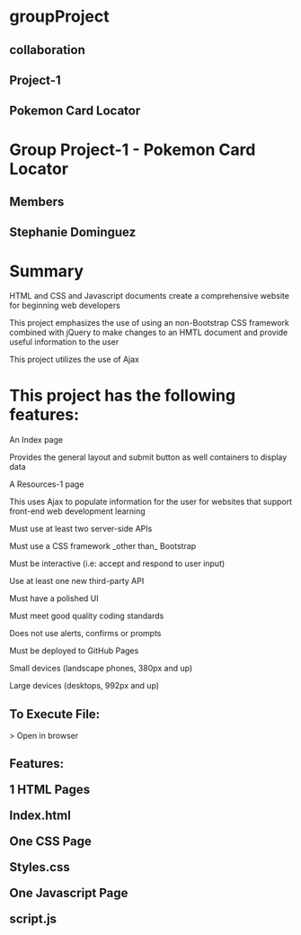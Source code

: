<h1> groupProject</h1>
<h2>collaboration</h2>
<h2> Project-1</h2>
<h2> Pokemon Card Locator</h2>
<h1>Group Project-1 - Pokemon Card Locator</h1>
<h2> Members</h2>
<h2> Stephanie Dominguez</h2>

<h1> Summary</h1>
<p> HTML and CSS and Javascript documents create a comprehensive website for beginning web developers</p>
<p> This project emphasizes the use of using an non-Bootstrap CSS framework combined with jQuery to make changes to an HMTL document and provide useful information to the user</p>
<p> This project utilizes the use of Ajax</p>

<h1> This project has the following features:</h1> 
<p> An Index page</p>
    <p> Provides the general layout and submit button as well containers to display data</p>
<p> A Resources-1 page</p>
    <p> This uses Ajax to populate information for the user for websites that support front-end web development learning</p>


  
<p> Must use at least two server-side APIs</p>
<p> Must use a CSS framework _other than_ Bootstrap</p>
<p> Must be interactive (i.e: accept and respond to user input)</p>
<p> Use at least one new third-party API</p>
<p> Must have a polished UI</p>
<p> Must meet good quality coding standards</p>
<p> Does not use alerts, confirms or prompts </p>
<p> Must be deployed to GitHub Pages</p>




<p> Small devices (landscape phones, 380px and up)</p>
<p> Large devices (desktops, 992px and up)</p>


<h2>To Execute File:</h2>
<p>> Open in browser</p>

<h2>Features:<//h2> 
<p> 1 HTML Pages</p>
    <p> Index.html</p> 
<p> One CSS Page</p>
    <p> Styles.css</p>
<p> One Javascript Page</p>
    <p> script.js</p>
